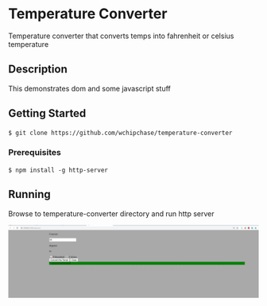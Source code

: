 # Temperature Converter
Temperature converter that converts temps into fahrenheit or celsius temperature

## Description
This demonstrates dom and some javascript stuff

## Getting Started
```
$ git clone https://github.com/wchipchase/temperature-converter
```
### Prerequisites
```
$ npm install -g http-server
```

## Running
Browse to temperature-converter directory and run http server

![temperature-converter](https://raw.githubusercontent.com/wchipchase/temperature-converter/master/screenshots/temperature-converter.JPG "Temperature Converter")
